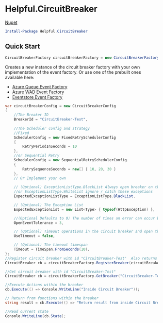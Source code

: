 # Helpful.CircuitBreaker #

[Nuget](https://www.nuget.org/packages/Helpful.CircuitBreaker/)
```powershell
Install-Package Helpful.CircuitBreaker
```

## Quick Start ##
```c#
CircuitBreakerFactory circuitBreakerFactory = new CircuitBreakerFactory(new MyEventFactory());
```
Creates a new instance of the circuit breaker factory with your own implementation of the event factory.
Or use one of the prebuilt ones available here:
 - [Azure Queue Event Factory](https://github.com/RokitSalad/Helpful.CircuitBreaker.Events.AzureQueue)
 - [Azure WAD Event Factory](https://github.com/RokitSalad/Helpful.CircuitBreaker.Events.AzureWad)
 - [Eventstore Event Factory](https://github.com/RokitSalad/Helpful.CircuitBreaker.Events.EventStore)

```c#
var circuitBreakerConfig = new CircuitBreakerConfig
{
	//The Breaker ID
	BreakerId = "CircuitBreaker-Test",
	
	//The Scheduler config and strategy 
	//Fixed 
	SchedulerConfig = new FixedRetrySchedulerConfig
	{
		RetryPeriodInSeconds = 10
	},
	//or Sequential Retry
	SchedulerConfig = new SequentialRetrySchedulerConfig
	{
		RetrySequenceSeconds = new[] { 10, 20, 30 }
	},
	// Or Implement your own 
	
	// (Optional) ExceptionListType.BlackList Always open breaker on these exceptions 
	//or ExceptionListType.WhiteList ignore / catch these exceptions 
	ExpectedExceptionListType = ExceptionListType.BlackList,

	// (Optional) The Exception List 
	ExpectedExceptionList = new List<Type> { typeof(HttpException) },

	//(Optional Defaults to 0) The number of times an error can occur before the circuit breaker is opened
	OpenEventTolerance = 3,

	// (Optional) Timeout operations in the circuit breaker and open the circuit
	UseTimeout = false,

	// (Optional) The timeout timespan 
	Timeout = TimeSpan.FromSeconds(10),
};
//Register circuit breaker with id "CircuitBreaker-Test"  Also returns the circuit breaker if required
CircuitBreaker cb = circuitBreakerFactory.RegisterBreaker(circuitBreakerConfig);

//Get circuit breaker with id "CircuitBreaker-Test"
CircuitBreaker cb = circuitBreakerFactory.GetBreaker("CircuitBreaker-Test");

//Execute Actions within the breaker
cb.Execute(() => Console.WriteLine("Inside Circuit Breaker"));

// Return from functions within the breaker
string result = cb.Execute(() => "Return result from inside Circuit Breaker");

//Read current state
Console.WriteLine(cb.State);
```
